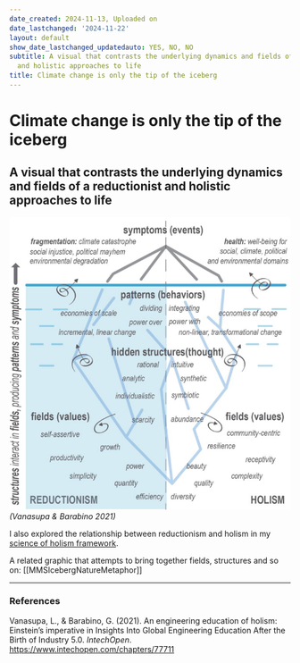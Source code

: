 ```yaml
---
date_created: 2024-11-13, Uploaded on
date_lastchanged: '2024-11-22'
layout: default
show_date_lastchanged_updatedauto: YES, NO, NO
subtitle: A visual that contrasts the underlying dynamics and fields of a reductionist
  and holistic approaches to life
title: Climate change is only the tip of the iceberg
---
```

# Climate change is only the tip of the iceberg
## A visual that contrasts the underlying dynamics and fields of a reductionist and holistic approaches to life

![](media/Pasted%20image%2020241113124439.png)
*(Vanasupa & Barabino 2021)*

I also explored the relationship between reductionism and holism in my [science of holism framework](SCIENCE-OF-HOLISM-FRAMEWORK.md).

A related graphic that attempts to bring together fields, structures and so on: [[MMSIcebergNatureMetaphor]]

______
### References

Vanasupa, L., & Barabino, G. (2021). An engineering education of holism: Einstein’s imperative in Insights Into Global Engineering Education After the Birth of Industry 5.0. _IntechOpen_. https://www.intechopen.com/chapters/77711 

